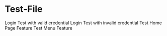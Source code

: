 # Test-File
Login Test with valid credential
Login Test with invalid credential
Test Home Page Feature
Test Menu Feature
